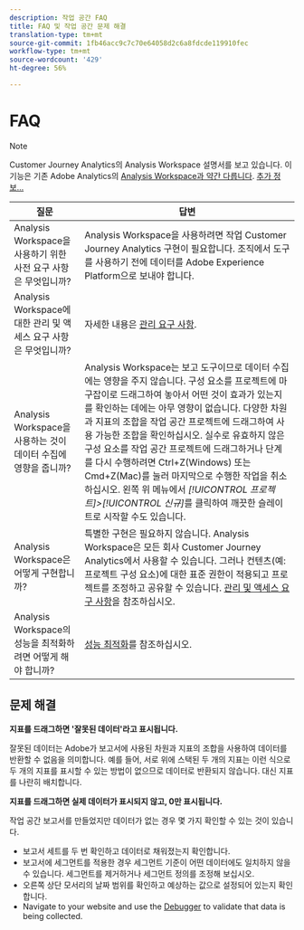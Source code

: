 ```yaml
---
description: 작업 공간 FAQ
title: FAQ 및 작업 공간 문제 해결
translation-type: tm+mt
source-git-commit: 1fb46acc9c7c70e64058d2c6a8fdcde119910fec
workflow-type: tm+mt
source-wordcount: '429'
ht-degree: 56%

---
```



# FAQ

>[!NOTE]
>
>Customer Journey Analytics의 Analysis Workspace 설명서를 보고 있습니다. 이 기능은 기존 Adobe Analytics의 [Analysis Workspace과 약간 다릅니다](https://docs.adobe.com/content/help/ko-KR/analytics/analyze/analysis-workspace/home.html). [추가 정보...](/help/getting-started/cja-aa.md)

| 질문 | 답변 |
|--- |--- |
| Analysis Workspace을 사용하기 위한 사전 요구 사항은 무엇입니까? | Analysis Workspace을 사용하려면 작업 Customer Journey Analytics 구현이 필요합니다. 조직에서 도구를 사용하기 전에 데이터를 Adobe Experience Platform으로 보내야 합니다. |
| Analysis Workspace에 대한 관리 및 액세스 요구 사항은 무엇입니까? | 자세한 내용은 [관리 요구 사항](/help/analysis-workspace/workspace-faq/frequently-asked-questions-analysis-workspace.md). |
| Analysis Workspace을 사용하는 것이 데이터 수집에 영향을 줍니까? | Analysis Workspace는 보고 도구이므로 데이터 수집에는 영향을 주지 않습니다. 구성 요소를 프로젝트에 마구잡이로 드래그하여 놓아서 어떤 것이 효과가 있는지를 확인하는 데에는 아무 영향이 없습니다. 다양한 차원과 지표의 조합을 작업 공간 프로젝트에 드래그하여 사용 가능한 조합을 확인하십시오. 실수로 유효하지 않은 구성 요소를 작업 공간 프로젝트에 드래그하거나 단계를 다시 수행하려면 Ctrl+Z(Windows) 또는 Cmd+Z(Mac)를 눌러 마지막으로 수행한 작업을 취소하십시오. 왼쪽 위 메뉴에서 *[!UICONTROL 프로젝트]>[!UICONTROL 신규]*&#x200B;를 클릭하여 깨끗한 슬레이트로 시작할 수도 있습니다. |
| Analysis Workspace은 어떻게 구현합니까? | 특별한 구현은 필요하지 않습니다. Analysis Workspace은 모든 회사 Customer Journey Analytics에서 사용할 수 있습니다. 그러나 컨텐츠(예: 프로젝트 구성 요소)에 대한 표준 권한이 적용되고 프로젝트를 조정하고 공유할 수 있습니다. [관리 및 액세스 요구 사항](/help/analysis-workspace/workspace-faq/frequently-asked-questions-analysis-workspace.md)을 참조하십시오. |
| Analysis Workspace의 성능을 최적화하려면 어떻게 해야 합니까? | [성능 최적화](/help/analysis-workspace/workspace-faq/optimizing-performance.md)를 참조하십시오. |

## 문제 해결

**지표를 드래그하면 &#39;잘못된 데이터&#39;라고 표시됩니다.**

잘못된 데이터는 Adobe가 보고서에 사용된 차원과 지표의 조합을 사용하여 데이터를 반환할 수 없음을 의미합니다. 예를 들어, 서로 위에 스택된 두 개의 지표는 이런 식으로 두 개의 지표를 표시할 수 있는 방법이 없으므로 데이터로 반환되지 않습니다. 대신 지표를 나란히 배치합니다.

**지표를 드래그하면 실제 데이터가 표시되지 않고, 0만 표시됩니다.**

작업 공간 보고서를 만들었지만 데이터가 없는 경우 몇 가지 확인할 수 있는 것이 있습니다.

* 보고서 세트를 두 번 확인하고 데이터로 채워졌는지 확인합니다.
* 보고서에 세그먼트를 적용한 경우 세그먼트 기준이 어떤 데이터에도 일치하지 않을 수 있습니다. 세그먼트를 제거하거나 세그먼트 정의를 조정해 보십시오.
* 오른쪽 상단 모서리의 날짜 범위를 확인하고 예상하는 값으로 설정되어 있는지 확인합니다.
* Navigate to your website and use the [Debugger](https://docs.adobe.com/content/help/ko-KR/debugger/using/experience-cloud-debugger.html) to validate that data is being collected.